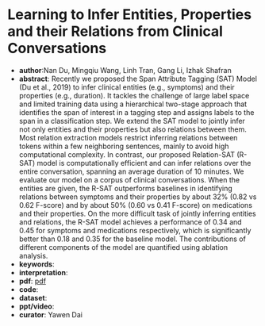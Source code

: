 # Learning to Infer Entities, Properties and their Relations from Clinical Conversations

- **author**:Nan Du, Mingqiu Wang, Linh Tran, Gang Li, Izhak Shafran 
- **abstract**: Recently we proposed the Span Attribute Tagging (SAT) Model (Du et al., 2019) to infer clinical entities (e.g., symptoms) and their properties (e.g., duration). It tackles the challenge of large label space and limited training data using a hierarchical two-stage approach that identifies the span of interest in a tagging step and assigns labels to the span in a classification step. 
  We extend the SAT model to jointly infer not only entities and their properties but also relations between them. Most relation extraction models restrict inferring relations between tokens within a few neighboring sentences, mainly to avoid high computational complexity. In contrast, our proposed Relation-SAT (R-SAT) model is computationally efficient and can infer relations over the entire conversation, spanning an average duration of 10 minutes. 
  We evaluate our model on a corpus of clinical conversations. When the entities are given, the R-SAT outperforms baselines in identifying relations between symptoms and their properties by about 32% (0.82 vs 0.62 F-score) and by about 50% (0.60 vs 0.41 F-score) on medications and their properties. On the more difficult task of jointly inferring entities and relations, the R-SAT model achieves a performance of 0.34 and 0.45 for symptoms and medications respectively, which is significantly better than 0.18 and 0.35 for the baseline model. The contributions of different components of the model are quantified using ablation analysis.  
- **keywords**:
- **interpretation**:
- **pdf**: [pdf](https://arxiv.org/pdf/1908.11536)
- **code**:
- **dataset**:
- **ppt/video**:
- **curator**: Yawen Dai
